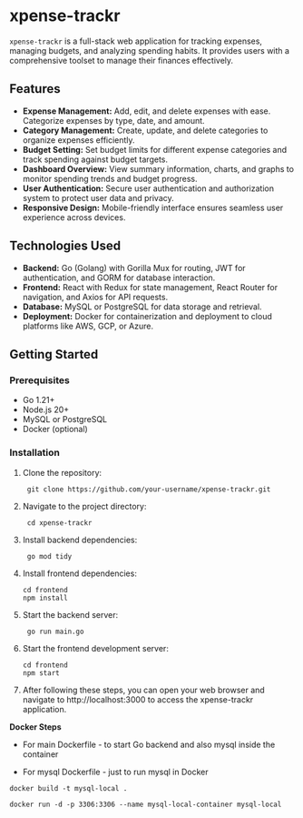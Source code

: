 # xpense-trackr

`xpense-trackr` is a full-stack web application for tracking expenses, managing budgets, and analyzing spending habits. It provides users with a comprehensive toolset to manage their finances effectively.

## Features

- **Expense Management:** Add, edit, and delete expenses with ease. Categorize expenses by type, date, and amount.
- **Category Management:** Create, update, and delete categories to organize expenses efficiently.
- **Budget Setting:** Set budget limits for different expense categories and track spending against budget targets.
- **Dashboard Overview:** View summary information, charts, and graphs to monitor spending trends and budget progress.
- **User Authentication:** Secure user authentication and authorization system to protect user data and privacy.
- **Responsive Design:** Mobile-friendly interface ensures seamless user experience across devices.

## Technologies Used

- **Backend:** Go (Golang) with Gorilla Mux for routing, JWT for authentication, and GORM for database interaction.
- **Frontend:** React with Redux for state management, React Router for navigation, and Axios for API requests.
- **Database:** MySQL or PostgreSQL for data storage and retrieval.
- **Deployment:** Docker for containerization and deployment to cloud platforms like AWS, GCP, or Azure.

## Getting Started

### Prerequisites

- Go 1.21+
- Node.js 20+
- MySQL or PostgreSQL
- Docker (optional)

### Installation

1. Clone the repository:

   ```
    git clone https://github.com/your-username/xpense-trackr.git
   ```

2. Navigate to the project directory:
   ```
    cd xpense-trackr
   ```

3. Install backend dependencies:
   ```
    go mod tidy
   ```

4. Install frontend dependencies:
   ```
   cd frontend
   npm install
   ```

5. Start the backend server:
   ```
    go run main.go
   ```

6. Start the frontend development server:
   ```
   cd frontend
   npm start
   ```

7. After following these steps, you can open your web browser and navigate to http://localhost:3000 to access the xpense-trackr application.


**Docker Steps**

- For main Dockerfile - to start Go backend and also mysql inside the container



- For mysql Dockerfile - just to run mysql in Docker

`docker build -t mysql-local .`

`docker run -d -p 3306:3306 --name mysql-local-container mysql-local`


